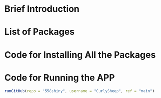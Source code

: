 # Brief Introduction

# List of Packages

# Code for Installing All the Packages

# Code for Running the APP

```R
runGitHub(repo = "558shiny", username = "CurlySheep", ref = "main")
```
